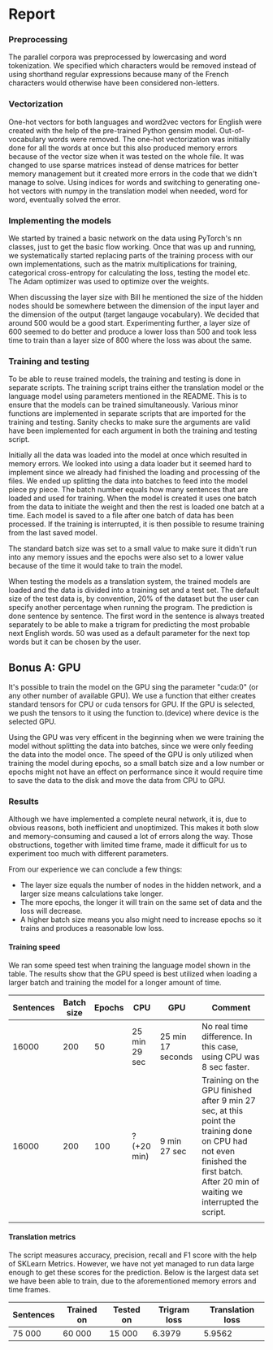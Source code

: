 # Report

### Preprocessing
The parallel corpora was preprocessed by lowercasing and word tokenization. We specified which characters would be removed instead of using shorthand regular expressions because many of the French characters would otherwise have been considered non-letters. 

### Vectorization
One-hot vectors for both languages and word2vec vectors for English were created with the help of the pre-trained Python gensim model. Out-of-vocabulary words were removed. The one-hot vectorization was initially done for all the words at once but this also produced memory errors because of the vector size when it was tested on the whole file. It was changed to use sparse matrices instead of dense matrices for better memory management but it created more errors in the code that we didn't manage to solve. Using indices for words and switching to generating one-hot vectors with numpy in the translation model when needed, word for word, eventually solved the error.

### Implementing the models
We started by trained a basic network on the data using PyTorch's nn classes, just to get the basic flow working. Once that was up and running, we systematically started replacing parts of the training process with our own implementations, such as the matrix multiplications for training, categorical cross-entropy for calculating the loss, testing the model etc. The Adam optimizer was used to optimize over the weights.

When discussing the layer size with Bill he mentioned the size of the hidden nodes should be somewhere between the dimension of the input layer and the dimension of the output (target langauge vocabulary). We decided that around 500 would be a good start. Experimenting further, a layer size of 600 seemed to do better and produce a lower loss than 500 and took less time to train than a layer size of 800 where the loss was about the same. 

### Training and testing
To be able to reuse trained models, the training and testing is done in separate scripts. The training script trains either the translation model or the language model using parameters mentioned in the README. This is to ensure that the models can be trained simultaneously. Various minor functions are implemented in separate scripts that are imported for the training and testing. Sanity checks to make sure the arguments are valid have been implemented for each argument in both the training and testing script. 

Initially all the data was loaded into the model at once which resulted in memory errors. We looked into using a data loader but it seemed hard to implement since we already had finished the loading and processing of the files. We ended up splitting the data into batches to feed into the model piece py piece. The batch number equals how many sentences that are loaded and used for training. When the model is created it uses one batch from the data to initiate the weight and then the rest is loaded one batch at a time. Each model is saved to a file after one batch of data has been processed. If the training is interrupted, it is then possible to resume training from the last saved model.

The standard batch size was set to a small value to make sure it didn't run into any memory issues and the epochs were also set to a lower value because of the time it would take to train the model.

When testing the models as a translation system, the trained models are loaded and the data is divided into a training set and a test set. The default size of the test data is, by convention, 20% of the dataset but the user can specify another percentage when running the program. The prediction is done sentence by sentence. The first word in the sentence is always treated separately to be able to make a trigram for predicting the most probable next English words. 50 was used as a default parameter for the next top words but it can be chosen by the user. 

## Bonus A: GPU
It's possible to train the model on the GPU sing the parameter "cuda:0" (or any other number of available GPU). We use a function that either creates standard tensors for CPU or cuda tensors for GPU. If the GPU is selected, we push the tensors to it using the function to.(device) where device is the selected GPU. 

Using the GPU was very efficent in the beginning when we were training the model without splitting the data into batches, since we were only feeding the data into the model once.
The speed of the GPU is only utilized when training the model during epochs, so a small batch size and a low number or epochs might not have an effect on performance since it would require time to save the data to the disk and move the data from CPU to GPU.

### Results
Although we have implemented a complete neural network, it is, due to obvious reasons, both inefficient and unoptimized. This makes it both slow and memory-consuming and caused a lot of errors along the way. Those obstructions, together with limited time frame, made it difficult for us to experiment too much with different parameters. 


From our experience we can conclude a few things:
* The layer size equals the number of nodes in the hidden network, and a larger size means calculations take longer.
* The more epochs, the longer it will train on the same set of data and the loss will decrease.
* A higher batch size means you also might need to increase epochs so it trains and produces a reasonable low loss.

#### Training speed
We ran some speed test when training the language model shown in the table. The results show that the GPU speed is best utilized when loading a larger batch and training the model for a longer amount of time.


| Sentences | Batch size | Epochs | CPU           | GPU               | Comment                    |                                                                                                                                                     
|-----------|------------|--------|---------------|-------------------|----------------------------|
| 16000     | 200        | 50     | 25 min 29 sec | 25 min 17 seconds | No real time difference. In this case, using CPU was 8 sec faster.                                                                                                                |
| 16000     | 200        | 100    | ? (+20 min)   | 9 min 27 sec      | Training on the GPU finished after 9 min 27 sec, at this point the training done on CPU had not even finished the first batch. After 20 min of waiting we interrupted the script. |
|           |            |        |               |                   |                                                                                                                                                                                   |

#### Translation metrics

The script measures accuracy, precision, recall and F1 score with the help of SKLearn Metrics. However, we have not yet managed to run data large enough to get these scores for the prediction. Below is the largest data set we have been able to train, due to the aforementioned memory errors and time frames.


| Sentences | Trained on | Tested on | Trigram loss | Translation loss |
|-----------|------------|-----------|--------------|------------------|
| 75 000    | 60 000     | 15 000    | 6.3979       | 5.9562           |

